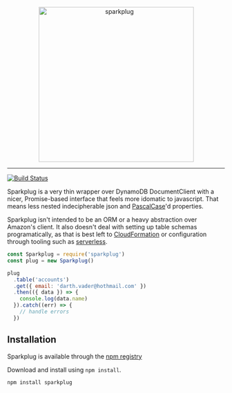 <p align="center"><a style="display:block;text-align:center" href="https://github.com/harryhope/sparkplug"><img src="https://user-images.githubusercontent.com/2415156/35135437-5d3ccf46-fcab-11e7-91cc-4eec929aeb04.png" width="359" alt="sparkplug"/></a></p>

***

[![Build Status](https://travis-ci.org/harryhope/sparkplug.svg?branch=master)](https://travis-ci.org/harryhope/sparkplug)

Sparkplug is a very thin wrapper over DynamoDB DocumentClient with a nicer, Promise-based interface that feels more idomatic to javascript. That means less nested indecipherable json and [PascalCase](http://wiki.c2.com/?PascalCase)'d properties. 

Sparkplug isn't intended to be an ORM or a heavy abstraction over Amazon's client. It also doesn't deal with setting up table schemas programatically, as that is best left to [CloudFormation](https://aws.amazon.com/cloudformation/) or configuration through tooling such as [serverless](https://serverless.com).

```js
const Sparkplug = require('sparkplug')
const plug = new Sparkplug()

plug
  .table('accounts')
  .get({ email: 'darth.vader@hothmail.com' })
  .then(({ data }) => {
    console.log(data.name)
  }).catch((err) => {
    // handle errors
  })
```

## Installation
Sparkplug is available through the [npm registry](https://www.npmjs.com/)

Download and install using `npm install`.
```
npm install sparkplug
```
